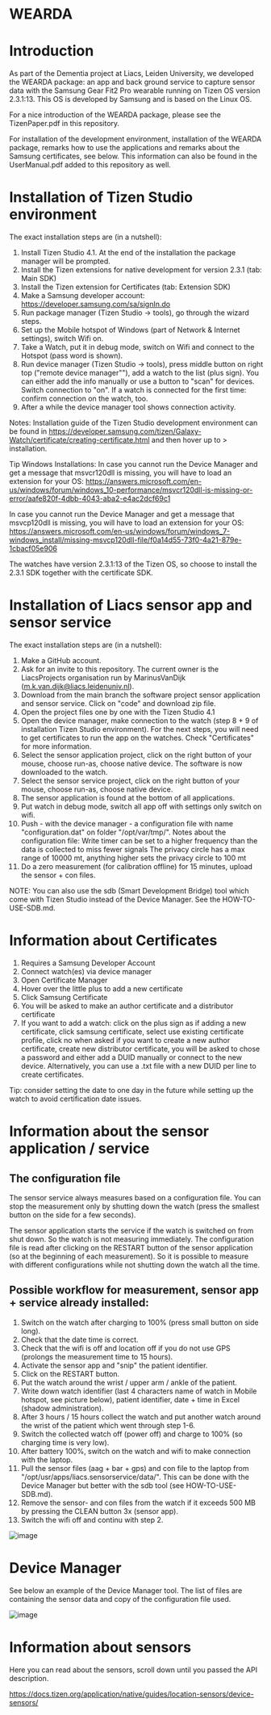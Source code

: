 # WEARDA

# Introduction

As part of the Dementia project at Liacs, Leiden University, we developed the WEARDA package: an app and back ground service to capture sensor data with the Samsung Gear Fit2 Pro wearable running on Tizen OS version 2.3.1:13. This OS is developed by Samsung and is based on the Linux OS.

For a nice introduction of the WEARDA package, please see the TizenPaper.pdf in this repository. 

For installation of the development environment, installation of the WEARDA package, remarks how to use the applications and remarks about the Samsung certificates, see below. This information can also be found in the UserManual.pdf added to this repository as well.

# Installation of Tizen Studio environment

The exact installation steps are (in a nutshell):

1. Install Tizen Studio 4.1. At the end of the installation the package manager will be prompted.
2. Install the Tizen extensions for native development for version 2.3.1 (tab: Main SDK)
3. Install the Tizen extension for Certificates (tab: Extension SDK)
4. Make a Samsung developer account: https://developer.samsung.com/sa/signIn.do
5. Run package manager (Tizen Studio -> tools), go through the wizard steps.
6. Set up the Mobile hotspot of Windows (part of Network & Internet settings), switch Wifi on.
7. Take a Watch, put it in debug mode, switch on Wifi and connect to the Hotspot (pass word is shown).
8. Run device manager (Tizen Studio -> tools), press middle button on right top ("remote device manager""), add a watch to the list (plus sign). You can either add the info manually or use a button to "scan" for devices. Switch connection to "on". If a watch is connected for the first time: confirm connection on the watch, too. 
9. After a while the device manager tool shows connection activity.

Notes:
Installation guide of the Tizen Studio development environment can be found in https://developer.samsung.com/tizen/Galaxy-Watch/certificate/creating-certificate.html and then hover up to > installation.

Tip Windows Installations: 
In case you cannot run the Device Manager and get a message that msvcr120dll is missing, you will have to load an extension for your OS:
https://answers.microsoft.com/en-us/windows/forum/windows_10-performance/msvcr120dll-is-missing-or-error/aafe820f-4dbb-4043-aba2-e4ac2dcf69c1

In case you cannot run the Device Manager and get a message that msvcp120dll is missing, you will have to load an extension for your OS:
https://answers.microsoft.com/en-us/windows/forum/windows_7-windows_install/missing-msvcp120dll-file/f0a14d55-73f0-4a21-879e-1cbacf05e906

The watches have version 2.3.1:13 of the Tizen OS, so choose to install the 2.3.1 SDK together with the certificate SDK.

# Installation of Liacs sensor app and sensor service

The exact installation steps are (in a nutshell):

1. Make a GitHub account.
2. Ask for an invite to this repository. The current owner is the LiacsProjects organisation run by MarinusVanDijk (m.k.van.dijk@liacs.leidenuniv.nl).
3. Download from the main branch the software project sensor application and sensor service. Click on "code" and download zip file.
4. Open the project files one by one with the Tizen Studio 4.1
5. Open the device manager, make connection to the watch (step 8 + 9 of installation Tizen Studio environment).
For the next steps, you will need to get certificates to run the app on the watches. Check "Certificates" for more information. 
6. Select the sensor application project, click on the right button of your mouse, choose run-as, choose native device. The software is now downloaded to the watch.
7. Select the sensor service project, click on the right button of your mouse, choose run-as, choose native device.
8. The sensor application is found at the bottom of all applications.
9. Put watch in debug mode, switch all app off with settings only switch on wifi.
10. Push - with the device manager - a configuration file with name "configuration.dat" on folder "/opt/var/tmp/".
Notes about the configuration file: 
Write timer can be set to a higher frequency than the data is collected to miss fewer signals
The privacy circle has a max range of 10000 mt, anything higher sets the privacy circle to 100 mt
11. Do a zero measurement (for calibration offline) for 15 minutes, upload the sensor + con files.

NOTE: You can also use the sdb (Smart Development Bridge) tool which come with Tizen Studio instead of the Device Manager. See the HOW-TO-USE-SDB.md.

# Information about Certificates

1. Requires a Samsung Developer Account
2. Connect watch(es) via device manager
3. Open Certificate Manager
4. Hover over the little plus to add a new certificate
5. Click Samsung Certificate
6. You will be asked to make an author certificate and a distributor certificate
7. If you want to add a watch: click on the plus sign as if adding a new certificate, click samsung certificate, select use existing certificate profile, click no when asked if you want to create a new author certificate, create new distributor certificate, you will be asked to chose a password and either add a DUID manually or connect to the new device. Alternatively, you can use a .txt file with a new DUID per line to create certificates. 

Tip: consider setting the date to one day in the future while setting up the watch to avoid certification date issues.

# Information about the sensor application / service

## The configuration file

The sensor service always measures based on a configuration file. You can stop the measurement only by shutting down the watch (press the smallest button on the side for a few seconds).

The sensor application starts the service if the watch is switched on from shut down. So the watch is not measuring immediately. The configuration file is read after clicking on the RESTART button of the sensor application (so at the beginning of each measurement). So it is possible to measure with different configurations while not shutting down the watch all the time.

## Possible workflow for measurement, sensor app + service already installed:

1. Switch on the watch after charging to 100% (press small button on side long).
2. Check that the date time is correct.
3. Check that the wifi is off and location off if you do not use GPS (prolongs the measurement time to 15 hours).
5. Activate the sensor app and "snip" the patient identifier.
6. Click on the RESTART button.
7. Put the watch around the wrist / upper arm / ankle of the patient.
8. Write down watch identifier (last 4 characters name of watch in Mobile hotspot, see picture below), patient identifier, date + time in Excel (shadow administration).
9. After 3 hours / 15 hours collect the watch and put another watch around the wrist of the patient which went through step 1-6.
10. Switch the collected watch off (power off) and charge to 100% (so charging time is very low).
11. After battery 100%, switch on the watch and wifi to make connection with the laptop.
12. Pull the sensor files (aag + bar + gps) and con file to the laptop from "/opt/usr/apps/liacs.sensorservice/data/". This can be done with the Device Manager but better with the sdb tool (see HOW-TO-USE-SDB.md).
13. Remove the sensor- and con files from the watch if it exceeds 500 MB by pressing the CLEAN button 3x (sensor app).
14. Switch the wifi off and continu with step 2. 

![image](https://user-images.githubusercontent.com/37830964/117474773-931d7c80-af5b-11eb-9624-5701e7d59c19.png)

# Device Manager

See below an example of the Device Manager tool. The list of files are containing the sensor data and copy of the configuration file used.

![image](https://user-images.githubusercontent.com/37830964/117474980-d37cfa80-af5b-11eb-8c27-2c5f91c4d288.png)

# Information about sensors

Here you can read about the sensors, scroll down until you passed the API description.

https://docs.tizen.org/application/native/guides/location-sensors/device-sensors/

